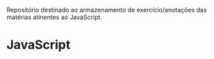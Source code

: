 Repositório destinado ao armazenamento de exercício/anotações das matérias atinentes ao JavaScript.

# JavaScript 
